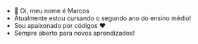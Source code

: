- 👋 Oi, meu nome é Marcos
- Atualmente estou cursando o segundo ano do ensino médio!
- Sou apaixonado por códigos  ❤️
- Sempre aberto para novos aprendizados!

<!---
Marcosfutdev/Marcosfutdev is a ✨ special ✨ repository because its `README.md` (this file) appears on your GitHub profile.
You can click the Preview link to take a look at your changes.
--->
